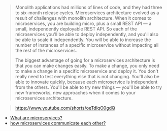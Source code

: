 > Monolith applications had millions of lines of code, and they had three to six-month release cycles. Microservices architecture evolved as a result of challenges with monolith architecture. When it comes to microservices, you are building micro, plus a small REST API — a small, independently deployable REST API. So each of the microservices you'll be able to deploy independently, and you'll also be able to scale it independently. You will be able to increase the number of instances of a specific microservice without impacting all the rest of the microservices.
> 
> The biggest advantage of going for a microservices architecture is that you can make changes easily. To make a change, you only need to make a change in a specific microservice and deploy it. You don't really need to test everything else that is not changing. You'll also be able to innovate quickly, because each microservice is independent from the others. You'll be able to try new things — you'll be able to try new frameworks, new approaches when it comes to your microservices architecture.

> https://www.youtube.com/shorts/oeTdlqO0gdQ



- [What are microservices?](../microservices/what-is-microservices.md)
- [how microservices communicate each other?](../microservices/microservices--how-microservices-communicate-each-other.md)